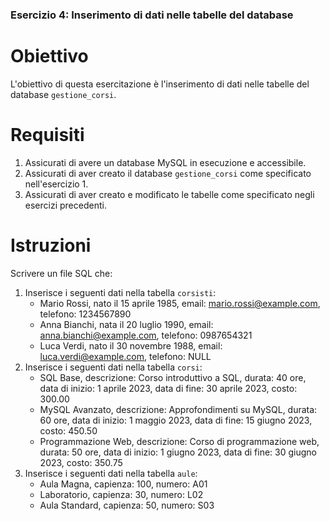 ### Esercizio 4: Inserimento di dati nelle tabelle del database

# Obiettivo
L'obiettivo di questa esercitazione è l'inserimento di dati nelle tabelle del database `gestione_corsi`.

# Requisiti
1. Assicurati di avere un database MySQL in esecuzione e accessibile.
2. Assicurati di aver creato il database `gestione_corsi` come specificato nell'esercizio 1.
3. Assicurati di aver creato e modificato le tabelle come specificato negli esercizi precedenti.

# Istruzioni
Scrivere un file SQL che:
1. Inserisce i seguenti dati nella tabella `corsisti`:
    - Mario Rossi, nato il 15 aprile 1985, email: mario.rossi@example.com, telefono: 1234567890
    - Anna Bianchi, nata il 20 luglio 1990, email: anna.bianchi@example.com, telefono: 0987654321
    - Luca Verdi, nato il 30 novembre 1988, email: luca.verdi@example.com, telefono: NULL
2. Inserisce i seguenti dati nella tabella `corsi`:
    - SQL Base, descrizione: Corso introduttivo a SQL, durata: 40 ore, data di inizio: 1 aprile 2023, data di fine: 30 aprile 2023, costo: 300.00
    - MySQL Avanzato, descrizione: Approfondimenti su MySQL, durata: 60 ore, data di inizio: 1 maggio 2023, data di fine: 15 giugno 2023, costo: 450.50
    - Programmazione Web, descrizione: Corso di programmazione web, durata: 50 ore, data di inizio: 1 giugno 2023, data di fine: 30 giugno 2023, costo: 350.75
3. Inserisce i seguenti dati nella tabella `aule`:
    - Aula Magna, capienza: 100, numero: A01
    - Laboratorio, capienza: 30, numero: L02
    - Aula Standard, capienza: 50, numero: S03